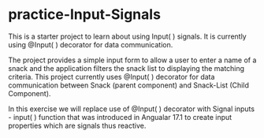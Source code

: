 # practice-Input-Signals

This is a starter project to learn about using Input( ) signals. It is currently using @Input( ) decorator for data communication.

The project provides a simple input form to allow a user to enter a name of a snack and the application filters the snack list to displaying the matching criteria.
This project currently uses @Input( ) decorator for data communication between Snack (parent component) and Snack-List (Child Component).

In this exercise we will replace use of @Input( ) decorator with Signal inputs - input( ) function that was introduced in Angualar 17.1 to create input properties which are signals thus reactive.
